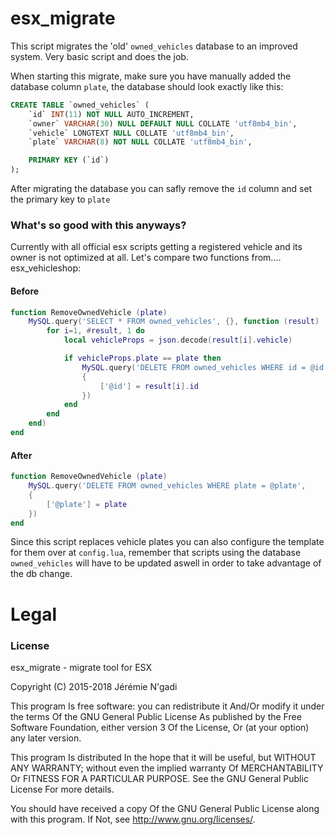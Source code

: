 # esx_migrate
This script migrates the 'old' `owned_vehicles` database to an improved system. Very basic script and does the job.

When starting this migrate, make sure you have manually added the database column `plate`, the database should look exactly like this:

```sql
CREATE TABLE `owned_vehicles` (
	`id` INT(11) NOT NULL AUTO_INCREMENT,
	`owner` VARCHAR(30) NULL DEFAULT NULL COLLATE 'utf8mb4_bin',
	`vehicle` LONGTEXT NULL COLLATE 'utf8mb4_bin',
	`plate` VARCHAR(8) NOT NULL COLLATE 'utf8mb4_bin',

	PRIMARY KEY (`id`)
);
```

After migrating the database you can safly remove the `id` column and set the primary key to `plate`

### What's so good with this anyways?
Currently with all official esx scripts getting a registered vehicle and its owner is not optimized at all.
Let's compare two functions from.... esx_vehicleshop:

#### Before
```lua
function RemoveOwnedVehicle (plate)
	MySQL.query('SELECT * FROM owned_vehicles', {}, function (result)
		for i=1, #result, 1 do
			local vehicleProps = json.decode(result[i].vehicle)

			if vehicleProps.plate == plate then
				MySQL.query('DELETE FROM owned_vehicles WHERE id = @id',
				{
					['@id'] = result[i].id
				})
			end
		end
	end)
end
```

#### After
```lua
function RemoveOwnedVehicle (plate)
	MySQL.query('DELETE FROM owned_vehicles WHERE plate = @plate',
	{
		['@plate'] = plate
	})
end
```

Since this script replaces vehicle plates you can also configure the template for them over at `config.lua`, remember that scripts using the database `owned_vehicles` will have to be updated aswell in order to take advantage of the db change.

# Legal
### License
esx_migrate - migrate tool for ESX

Copyright (C) 2015-2018 Jérémie N'gadi

This program Is free software: you can redistribute it And/Or modify it under the terms Of the GNU General Public License As published by the Free Software Foundation, either version 3 Of the License, Or (at your option) any later version.

This program Is distributed In the hope that it will be useful, but WITHOUT ANY WARRANTY; without even the implied warranty Of MERCHANTABILITY Or FITNESS FOR A PARTICULAR PURPOSE. See the GNU General Public License For more details.

You should have received a copy Of the GNU General Public License along with this program. If Not, see http://www.gnu.org/licenses/.

